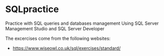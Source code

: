 # SQLpractice
Practice with SQL queries and databases management
Using SQL Server Management Studio and SQL Server Developer

The excercises come from the following websites:
- https://www.wiseowl.co.uk/sql/exercises/standard/
